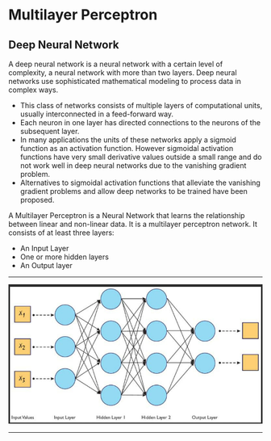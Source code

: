 # Multilayer Perceptron

## Deep Neural Network

A deep neural network is a neural network with a certain level of complexity, a neural network with more than two layers. Deep neural networks use sophisticated mathematical modeling to process data in complex ways.

- This class of networks consists of multiple layers of computational units, usually interconnected in a feed-forward way.
- Each neuron in one layer has directed connections to the neurons of the subsequent layer.
- In many applications the units of these networks apply a sigmoid function as an activation function. However sigmoidal activation functions have very small derivative values outside a small range and do not work well in deep neural networks due to the vanishing gradient problem. 
- Alternatives to sigmoidal activation functions that alleviate the vanishing gradient problems and allow deep networks to be trained have been proposed.


A Multilayer Perceptron is a Neural Network that learns the relationship between linear and non-linear data. It is a multilayer perceptron network. It consists of at least three layers:

- An Input Layer
- One or more hidden layers
- An Output layer 

---

<p align="center">
    <img src="neural_network.png" width="700">
</p>

---